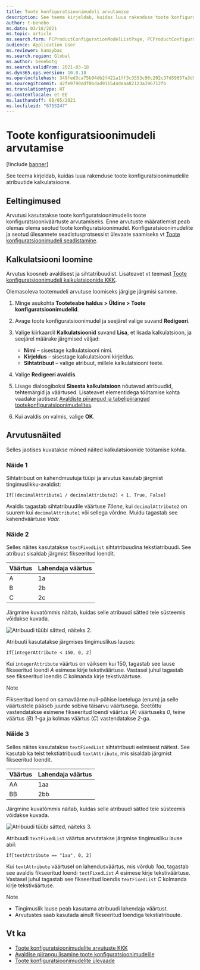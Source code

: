 ```yaml
---
title: Toote konfiguratsioonimudeli arvutamise
description: See teema kirjeldab, kuidas luua rakenduse toote konfiguratsioonimudelile atribuutide kalkulatsioone
author: t-benebo
ms.date: 03/18/2021
ms.topic: article
ms.search.form: PCProductConfigurationModelListPage, PCProductConfigurationModelDetails
audience: Application User
ms.reviewer: kamaybac
ms.search.region: Global
ms.author: benebotg
ms.search.validFrom: 2021-03-18
ms.dyn365.ops.version: 10.0.18
ms.openlocfilehash: 349fed3ca75b94db2f421a1ff3c3553c96c202c37d59857a3d973f3de8f995ad
ms.sourcegitcommit: 42fe9790ddf0bdad911544deaa82123a396712fb
ms.translationtype: HT
ms.contentlocale: et-EE
ms.lasthandoff: 08/05/2021
ms.locfileid: "6755247"
---
```

# <a name="product-configuration-model-calculations"></a>Toote konfiguratsioonimudeli arvutamise

[!include [banner](../includes/banner.md)]

See teema kirjeldab, kuidas luua rakenduse toote konfiguratsioonimudelile atribuutide kalkulatsioone.

## <a name="prerequisites"></a>Eeltingimused

Arvutusi kasutatakse toote konfiguratsioonimudelis toote konfiguratsiooniväärtuste arvutamiseks. Enne arvutuste määratlemist peab olemas olema seotud toote konfiguratsioonimudel. Konfiguratsioonimudelite ja seotud ülesannete seadistusprotsessist ülevaate saamiseks vt [Toote konfiguratsioonimudeli seadistamine](set-up-maintain-product-configuration-model.md).

## <a name="create-a-calculation"></a>Kalkulatsiooni loomine

Arvutus koosneb avaldisest ja sihtatribuudist. Lisateavet vt teemast [Toote konfiguratsioonimudeli kalkulatsioonide KKK](calculate-product-configuration-models.md).

Olemasoleva tootemudeli arvutuse loomiseks järgige järgmisi samme.

1. Minge asukohta **Tooteteabe haldus \> Üldine \> Toote konfiguratsioonimudelid**.
1. Avage toote konfiguratsioonimudel ja seejärel valige suvand **Redigeeri**.
1. Valige kiirkaardil **Kalkulatsioonid** suvand **Lisa**, et lisada kalkulatsioon, ja seejärel määrake järgmised väljad:

    - **Nimi** – sisestage kalkulatsiooni nimi.
    - **Kirjeldus** – sisestage kalkulatsiooni kirjeldus.
    - **Sihtatribuut** – valige atribuut, millele kalkulatsiooni teete.

1. Valige **Redigeeri avaldis**.
1. Lisage dialoogiboksi **Sisesta kalkulatsioon** nõutavad atribuudid, tehtemärgid ja väärtused. Lisateavet elementidega töötamise kohta vaadake jaotisest [Avaldiste piirangud ja tabelipiirangud tootekonfiguratsioonimudelites](expression-constraints-table-constraints-product-configuration-models.md).
1. Kui avaldis on valmis, valige **OK**.

## <a name="calculation-examples"></a>Arvutusnäited

Selles jaotises kuvatakse mõned näited kalkulatsioonide töötamise kohta.

### <a name="example-1"></a>Näide 1

Sihtatribuut on kahendmuutuja tüüpi ja arvutus kasutab järgmist tingimuslikku-avaldist:

`If[(decimalAttribute1 / decimalAttribute2) < 1, True, False]`

Avaldis tagastab sihtatribuudile väärtuse *Tõene*, kui `decimalAttribute2` on suurem kui `decimalAttribute1` või sellega võrdne. Muidu tagastab see kahendväärtuse *Väär*.

### <a name="example-2"></a>Näide 2

Selles näites kasutatakse `textFixedList` sihtatribuudina tekstiatribuudi. See atribuut sisaldab järgmist fikseeritud loendit.

| Väärtus | Lahendaja väärtus |
|---|---|
| A | 1a |
| B | 2b |
| C | 2c |

Järgmine kuvatõmmis näitab, kuidas selle atribuudi sätted teie süsteemis võidakse kuvada.

![Atribuudi tüübi sätted, näiteks 2.](media/model-calculations-example2.png "Atribuudi tüübi sätted, näiteks 2")

Atribuuti kasutatakse järgmises tingimuslikus lauses:

`If[integerAttribute < 150, 0, 2]`

Kui `integerAttribute` väärtus on väiksem kui 150, tagastab see lause fikseeritud loendi *A* esimese kirje tekstiväärtuse. Vastasel juhul tagastab see fikseeritud loendis *C* kolmanda kirje tekstiväärtuse.

> [!NOTE]
> Fikseeritud loend on samaväärne null-põhise loeteluga (enum) ja selle väärtustele pääseb juurde sobiva täisarvu väärtusega. Seetõttu vastendatakse esimene fikseeritud loendi väärtus (*A*) väärtuseks *0*, teine väärtus (*B*) *1*-ga ja kolmas väärtus (*C*) vastendatakse *2*-ga.

### <a name="example-3"></a>Näide 3

Selles näites kasutatakse `textFixedList` sihtatribuuti eelmisest näitest. See kasutab ka teist tekstiatribuudi `textAttribute`, mis sisaldab järgmist fikseeritud loendit.

| Väärtus | Lahendaja väärtus |
|---|---|
| AA | 1aa |
| BB | 2bb |

Järgmine kuvatõmmis näitab, kuidas selle atribuudi sätted teie süsteemis võidakse kuvada.

![Atribuudi tüübi sätted, näiteks 3.](media/model-calculations-example3.png "Atribuudi tüübi sätted, näiteks 3")

Atribuudi `textFixedList` väärtus arvutatakse järgmise tingimusliku lause abil:

`If[textAttribute == "1aa", 0, 2]`

Kui `textAttribute` väärtusel on lahendusväärtus, mis võrdub *1aa*, tagastab see avaldis fikseeritud loendi `textFixedList` *A* esimese kirje tekstiväärtuse. Vastasel juhul tagastab see fikseeritud loendis `textFixedList` *C* kolmanda kirje tekstiväärtuse.

> [!NOTE]
> - Tingimuslik lause peab kasutama atribuudi lahendaja väärtust.
> - Arvutustes saab kasutada ainult fikseeritud loendiga tekstiatribuute.

## <a name="see-also"></a>Vt ka

- [Toote konfiguratsioonimudelite arvutuste KKK](calculate-product-configuration-models.md)
- [Avaldise piirangu lisamine toote konfiguratsioonimudelile](tasks/add-expression-constraint-product-configuration-model.md)
- [Toote konfiguratsioonimudelite ülevaade](product-configuration-models.md)
